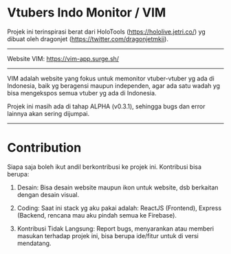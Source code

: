 # Vtubers Indo Monitor / VIM

Projek ini terinspirasi berat dari HoloTools (https://hololive.jetri.co/) yg dibuat oleh dragonjet (https://twitter.com/dragonjetmkii).

---

Website VIM: https://vim-app.surge.sh/

---

VIM adalah website yang fokus untuk memonitor vtuber-vtuber yg ada di Indonesia, baik yg beragensi maupun independen, agar ada satu wadah yg bisa mengekspos semua vtuber yg ada di Indonesia.

Projek ini masih ada di tahap ALPHA (v0.3.1), sehingga bugs dan error lainnya akan sering dijumpai.

---

# Contribution

Siapa saja boleh ikut andil berkontribusi ke projek ini. Kontribusi bisa berupa:

1. Desain: Bisa desain website maupun ikon untuk website, dsb berkaitan dengan desain visual.

2. Coding: Saat ini stack yg aku pakai adalah: ReactJS (Frontend), Express (Backend, rencana mau aku pindah semua ke Firebase).

3. Kontribusi Tidak Langsung: Report bugs, menyarankan atau memberi masukan terhadap projek ini, bisa berupa ide/fitur untuk di versi mendatang.

